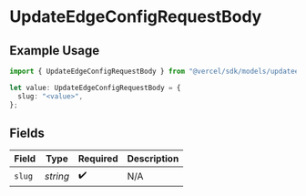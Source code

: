 # UpdateEdgeConfigRequestBody

## Example Usage

```typescript
import { UpdateEdgeConfigRequestBody } from "@vercel/sdk/models/updateedgeconfigop.js";

let value: UpdateEdgeConfigRequestBody = {
  slug: "<value>",
};
```

## Fields

| Field              | Type               | Required           | Description        |
| ------------------ | ------------------ | ------------------ | ------------------ |
| `slug`             | *string*           | :heavy_check_mark: | N/A                |